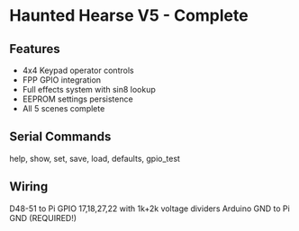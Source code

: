 # Haunted Hearse V5 - Complete

## Features
- 4x4 Keypad operator controls
- FPP GPIO integration
- Full effects system with sin8 lookup
- EEPROM settings persistence
- All 5 scenes complete

## Serial Commands
help, show, set, save, load, defaults, gpio_test

## Wiring
D48-51 to Pi GPIO 17,18,27,22 with 1k+2k voltage dividers
Arduino GND to Pi GND (REQUIRED!)